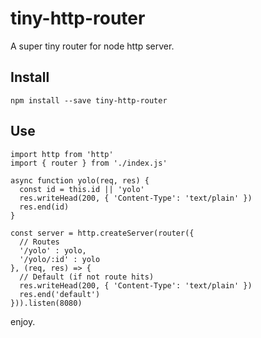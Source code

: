 # tiny-http-router

A super tiny router for node http server.

## Install

```
npm install --save tiny-http-router
```

## Use

```
import http from 'http'
import { router } from './index.js'

async function yolo(req, res) {
  const id = this.id || 'yolo'
  res.writeHead(200, { 'Content-Type': 'text/plain' })
  res.end(id)
}

const server = http.createServer(router({
  // Routes
  '/yolo' : yolo,
  '/yolo/:id' : yolo
}, (req, res) => {
  // Default (if not route hits)
  res.writeHead(200, { 'Content-Type': 'text/plain' })
  res.end('default')
})).listen(8080)
```

enjoy.
